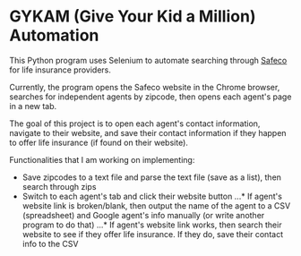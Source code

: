 # GYKAM (Give Your Kid a Million) Automation

This Python program uses Selenium to automate searching through [Safeco](https://www.safeco.com) for life insurance providers.

Currently, the program opens the Safeco website in the Chrome browser, searches for independent agents by zipcode, then opens each agent's page in a new tab.

The goal of this project is to open each agent's contact information, navigate to their website, and save their contact information if they happen to offer life insurance (if found on their website).

Functionalities that I am working on implementing:
* Save zipcodes to a text file and parse the text file (save as a list), then search through zips
* Switch to each agent's tab and click their website button
...* If agent's website link is broken/blank, then output the name of the agent to a CSV (spreadsheet) and Google agent's info manually (or write another program to do that)
...* If agent's website link works, then search their website to see if they offer life insurance. If they do, save their contact info to the CSV
